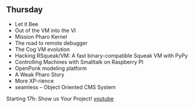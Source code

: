 ## Thursday

- Let it Bee
- Out of the VM into the VI
- Mission Pharo Kernel
- The road to remote debugger
- The Cog VM evolution
- Hacking RSqueak/VM: A fast binary-compatible Squeak VM with PyPy
- Controlling Machines with Smalltalk on Raspberry PI
- OpenPonk modeling platform
- A Weak Pharo Story
- More XP-rience
- seamless – Object Oriented CMS System


Starting 17h: Show us Your Project! [youtube](https://youtu.be/ltXFtdhKuM8)
